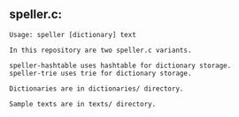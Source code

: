 ## speller.c:

    Usage: speller [dictionary] text

    In this repository are two speller.c variants.

    speller-hashtable uses hashtable for dictionary storage.
    speller-trie uses trie for dictionary storage.

    Dictionaries are in dictionaries/ directory.

    Sample texts are in texts/ directory.
